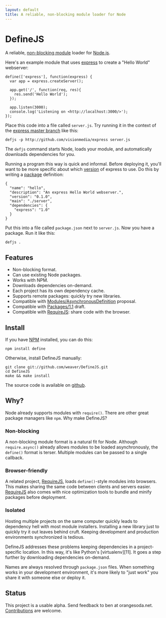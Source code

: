 ```yaml
---
layout: default
title: A reliable, non-blocking module loader for Node
---
```


# DefineJS #

A reliable, [non-blocking module][8] loader for [Node.js][1].

Here's an example module that uses [express][2] to create a "Hello
World" webserver:

    define(['express'], function(express) {
      var app = express.createServer();

      app.get('/', function(req, res){
        res.send('Hello World');
      });

      app.listen(3000);
      console.log('Listening on <http://localhost:3000/>');
    });

Place this code into a file called `server.js`. Try running it in the
context of the [express master branch][3] like this:

    defjs -p http://github.com/visionmedia/express server.js

The `defjs` command starts Node, loads your module, and automatically
downloads dependencies for you.

Running a program this way is quick and informal. Before deploying it,
you'll want to be more specific about which [version][4] of express to
use. Do this by writing a [package][5] definition:

    {
      "name": "hello",
      "description": "An express Hello World webserver.",
      "version": "0.1.0",
      "main": "./server",
      "dependencies": {
        "express": "1.0"
      }
    }

Put this into a file called `package.json` next to `server.js`. Now
you have a package. Run it like this:

    defjs .

## Features ##

* Non-blocking format.
* Can use existing Node packages.
* Works with NPM.
* Downloads dependencies on-demand.
* Each project has its own dependency cache.
* Supports remote packages: quickly try new libraries.
* Compatible with [Modules/AsynchronousDefinition][8] proposal.
* Compatible with [Packages/1.1][5] draft.
* Compatible with [RequireJS][9]: share code with the browser.

## Install ##

If you have [NPM][6] installed, you can do this:

    npm install define

Otherwise, install DefineJS manually:

    git clone git://github.com/weaver/DefineJS.git
    cd DefineJS
    make && make install

The source code is available on [github][7].

## Why? ##

Node already supports modules with `require()`. There are other great
package managers like `npm`. Why make DefineJS?

### Non-blocking ###

A non-blocking module format is a natural fit for Node. Although
`require.async()` already allows modules to be loaded asynchronously,
the `define()` format is terser. Multiple modules can be passed to a
single callback.

### Browser-friendly ###

A related project, [RequireJS][9], loads `define()`-style modules into
browsers. This makes sharing the same code between clients and servers
easier. [RequireJS][9] also comes with nice optimization tools to
bundle and minify packages before deployment.

### Isolated ###

Hosting multiple projects on the same computer quickly leads to
dependency hell with most module installers. Installing a new library
just to quickly try it out leaves behind cruft. Keeping development
and production environments synchronized is tedious.

DefineJS addresses these problems keeping dependencies in a
project-specific location. In this way, it's like Python's
[virtualenv][11]. It goes a step further by downloading dependencies
on-demand.

Names are always resolved through `package.json` files. When something
works in your development environment, it's more likely to "just work"
you share it with someone else or deploy it.

## Status ##

This project is a usable alpha. Send feedback to ben at
orangesoda.net. [Contributions][7] are welcome.

[1]: http://nodejs.org/
[2]: http://expressjs.com/
[3]: https://github.com/visionmedia/express
[4]: http://semver.org/
[5]: http://wiki.commonjs.org/wiki/Packages/1.1
[6]: http://npmjs.org/
[7]: https://github.com/weaver/DefineJS
[8]: http://wiki.commonjs.org/wiki/Modules/AsynchronousDefinition
[9]: http://requirejs.org/
